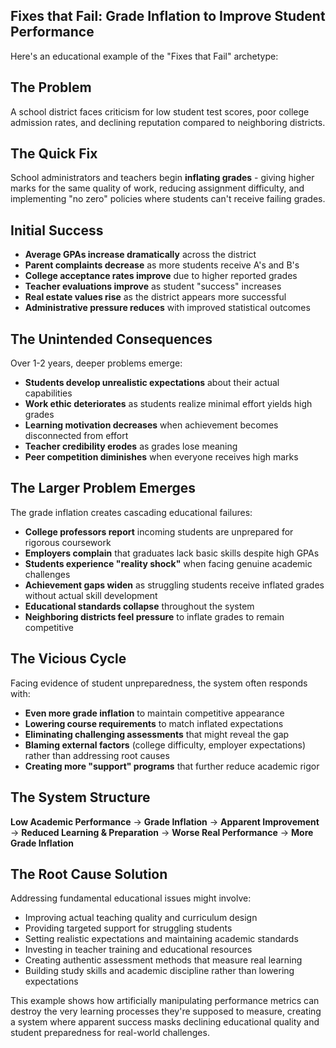 ## Fixes that Fail: Grade Inflation to Improve Student Performance

Here's an educational example of the "Fixes that Fail" archetype:

## The Problem

A school district faces criticism for low student test scores, poor college admission rates, and declining reputation compared to neighboring districts.

## The Quick Fix

School administrators and teachers begin **inflating grades** - giving higher marks for the same quality of work, reducing assignment difficulty, and implementing "no zero" policies where students can't receive failing grades.

## Initial Success

- **Average GPAs increase dramatically** across the district
- **Parent complaints decrease** as more students receive A's and B's
- **College acceptance rates improve** due to higher reported grades
- **Teacher evaluations improve** as student "success" increases
- **Real estate values rise** as the district appears more successful
- **Administrative pressure reduces** with improved statistical outcomes

## The Unintended Consequences

Over 1-2 years, deeper problems emerge:

- **Students develop unrealistic expectations** about their actual capabilities
- **Work ethic deteriorates** as students realize minimal effort yields high grades
- **Learning motivation decreases** when achievement becomes disconnected from effort
- **Teacher credibility erodes** as grades lose meaning
- **Peer competition diminishes** when everyone receives high marks

## The Larger Problem Emerges

The grade inflation creates cascading educational failures:

- **College professors report** incoming students are unprepared for rigorous coursework
- **Employers complain** that graduates lack basic skills despite high GPAs
- **Students experience "reality shock"** when facing genuine academic challenges
- **Achievement gaps widen** as struggling students receive inflated grades without actual skill development
- **Educational standards collapse** throughout the system
- **Neighboring districts feel pressure** to inflate grades to remain competitive

## The Vicious Cycle

Facing evidence of student unpreparedness, the system often responds with:

- **Even more grade inflation** to maintain competitive appearance
- **Lowering course requirements** to match inflated expectations
- **Eliminating challenging assessments** that might reveal the gap
- **Blaming external factors** (college difficulty, employer expectations) rather than addressing root causes
- **Creating more "support" programs** that further reduce academic rigor

## The System Structure

**Low Academic Performance** → **Grade Inflation** → **Apparent Improvement** → **Reduced Learning & Preparation** → **Worse Real Performance** → **More Grade Inflation**

## The Root Cause Solution
Addressing fundamental educational issues might involve:
- Improving actual teaching quality and curriculum design
- Providing targeted support for struggling students
- Setting realistic expectations and maintaining academic standards
- Investing in teacher training and educational resources
- Creating authentic assessment methods that measure real learning
- Building study skills and academic discipline rather than lowering expectations

This example shows how artificially manipulating performance metrics can destroy the very learning processes they're supposed to measure, creating a system where apparent success masks declining educational quality and student preparedness for real-world challenges.